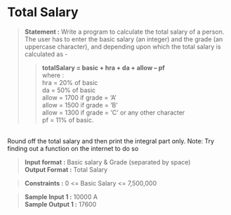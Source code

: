 # Total Salary

>__Statement :__ Write a program to calculate the total salary of a person. The user has to enter the basic salary (an integer) and the grade (an uppercase character), and depending upon which the total salary is calculated as -<br>
>> __totalSalary = basic + hra + da + allow – pf__<br />
where :<br>
hra   = 20% of basic<br>
da    = 50% of basic<br>
allow = 1700 if grade = ‘A’<br>
allow = 1500 if grade = ‘B’<br>
allow = 1300 if grade = ‘C' or any other character<br>
pf    = 11% of basic.
<br>
Round off the total salary and then print the integral part only.
Note: Try finding out a function on the internet to do so

>__Input format :__
Basic salary & Grade (separated by space)<br>
__Output Format :__
Total Salary

>__Constraints :__
0 <= Basic Salary <= 7,500,000

>__Sample Input 1 :__
10000 A<br>
__Sample Output 1 :__
17600
